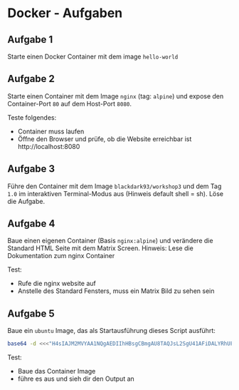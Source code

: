 # Docker - Aufgaben

## Aufgabe 1

Starte einen Docker Container mit dem image `hello-world`

## Aufgabe 2

Starte einen Container mit dem Image `nginx` (tag: `alpine`) und expose den Container-Port `80` auf dem Host-Port `8080`.

Teste folgendes:
- Container muss laufen
- Öffne den Browser und prüfe, ob die Website erreichbar ist http://localhost:8080


## Aufgabe 3

Führe den Container mit dem Image `blackdark93/workshop3` und dem Tag `1.0` im interaktiven Terminal-Modus aus (Hinweis default shell = sh).
Löse die Aufgabe.

## Aufgabe 4

Baue einen eigenen Container (Basis `nginx:alpine`) und verändere die Standard HTML Seite mit dem Matrix Screen.
Hinweis: Lese die Dokumentation zum nginx Container

Test:
- Rufe die nginx website auf
- Anstelle des Standard Fensters, muss ein Matrix Bild zu sehen sein

## Aufgabe 5

Baue ein `ubuntu` Image, das als Startausführung dieses Script ausführt:

```bash
base64 -d <<<"H4sIAJM2MVYAA1NQgAEDIIhHBsgCBmgAU8TAQJsL2SgU41AFiDALYRhUF8I0NAEUCbBZUB7MBGRrUXXg8DC6CagORwkYtDCDcw3IMwDdOBL1IyRRwpBI7cihTlSYkRRNUHcRnUZgXIQGIlOoOQC/4ufk0gIAAA==" | gunzip
```

Test:
- Baue das Container Image
- führe es aus und sieh dir den Output an
